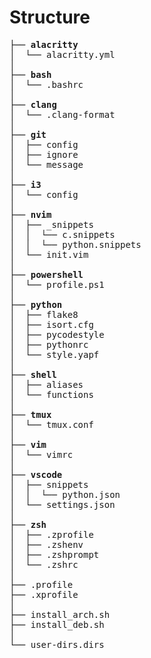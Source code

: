 # Structure

<pre>
├── <b>alacritty</b>
│  └── alacritty.yml
│
├── <b>bash</b>
│  └── .bashrc
│
├── <b>clang</b>
│  └── .clang-format
│
├── <b>git</b>
│  ├── config
│  ├── ignore
│  └── message
│
├── <b>i3</b>
│  └── config
│
├── <b>nvim</b>
│  ├── _snippets
│  │  └── c.snippets
│  │  └── python.snippets
│  └── init.vim
│
├── <b>powershell</b>
│  └── profile.ps1
│
├── <b>python</b>
│  ├── flake8
│  ├── isort.cfg
│  ├── pycodestyle
│  ├── pythonrc
│  └── style.yapf
│
├── <b>shell</b>
│  ├── aliases
│  └── functions
│
├── <b>tmux</b>
│  └── tmux.conf
│
├── <b>vim</b>
│  └── vimrc
│
├── <b>vscode</b>
│  ├── snippets
│  │  └── python.json
│  └── settings.json
│
├── <b>zsh</b>
│  ├── .zprofile
│  ├── .zshenv
│  ├── .zshprompt
│  └── .zshrc
│
├── .profile
├── .xprofile
│
├── install_arch.sh
├── install_deb.sh
│
└── user-dirs.dirs
</pre>
